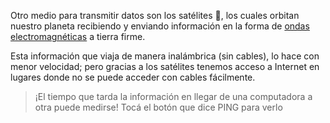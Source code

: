 Otro medio para transmitir datos son los satélites :satellite:, los cuales orbitan nuestro planeta recibiendo y enviando información en la forma de [ondas electromagnéticas](https://es.wikipedia.org/wiki/Radiaci%C3%B3n_electromagn%C3%A9tica) a tierra firme. 

Esta información que viaja de manera inalámbrica (sin cables), lo hace con menor velocidad; pero gracias a los satélites tenemos acceso a Internet en lugares donde no se puede acceder con cables fácilmente. 

> ¡El tiempo que tarda la información en llegar de una computadora a otra puede medirse!  Tocá el botón que dice PING para verlo